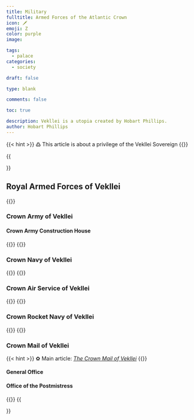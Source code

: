 ```yaml
---
title: Military
fulltitle: Armed Forces of the Atlantic Crown
icon: 🗡
emoji: Ζ
color: purple
image: 

tags: 
  - palace
categories:
  - society

draft: false

type: blank

comments: false

toc: true

description: Vekllei is a utopia created by Hobart Phillips.
author: Hobart Phillips
---
```

{{< hint >}}
߷ This article is about a privilege of the Vekllei Sovereign
{{</hint>}}

{{<section>}}
## Royal Armed Forces of Vekllei

{{<outline>}}
### Crown Army of Vekllei

#### Crown Army Construction House
{{</outline>}}
{{<outline>}}
### Crown Navy of Vekllei
{{</outline>}}
{{<outline>}}
### Crown Air Service of Vekllei
{{</outline>}}
{{<outline>}}
### Crown Rocket Navy of Vekllei
{{</outline>}}
{{<outline>}}
### Crown Mail of Vekllei

{{< hint >}}
✿ Main article: *[The Crown Mail of Vekllei](/factbook/society/mail)*
{{</hint>}}

#### General Office

#### Office of the Postmistress
{{</outline>}}
{{</section>}}
